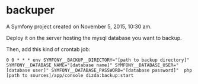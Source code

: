 backuper
========

A Symfony project created on November 5, 2015, 10:30 am.

Deploy it on the server hosting the mysql database you want to backup.

Then, add this kind of crontab job:

```
0 0 * * * env SYMFONY__BACKUP__DIRECTORY="[path to backup directory]" SYMFONY__DATABASE_NAME="[database name]" SYMFONY__DATABASE_USER="[database user]" SYMFONY__DATABASE_PASSWORD="[database password]"  php [path to sources]/app/console dizda:backup:start
```
